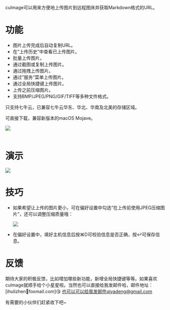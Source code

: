 cuImage可以用来方便地上传图片到远程图床并获取Markdown格式的URL。

# 功能

* 图片上传完成后自动复制URL。
* 在“上传历史”中查看已上传图片。
* 批量上传图片。
* 通过截图或复制上传图片。
* 通过拖拽上传图片。
* 通过”服务“菜单上传图片。
* 通过全局快捷键上传图片。
* 上传之前压缩图片。
* 支持BMP/JPEG/PNG/GIF/TIFF等多种文件格式。

只支持七牛云，已兼容七牛云华东、华北、华南及北美的存储区域。

可直接下载，兼容新版本的macOS Mojave。
<p><a href="https://itunes.apple.com/cn/app/cuimage/id1446702129?mt=12"><img src="http://ohcoqbf8e.bkt.clouddn.com/20170207085627_QMasGZ_Download_on_the_App_Store_Badge_CN_135x40.png" style="border:0px" align="left"></a></p></br></br>

# 演示

![](http://ohcoqbf8e.bkt.clouddn.com/20170210160422_0rO4r8_cuImageDemo.gif)

# 技巧

* 如果希望让上传的图片更小，可在偏好设置中勾选“在上传前使用JPEG压缩图片”，还可以调整压缩质量哦：

  ![](http://ohcoqbf8e.bkt.clouddn.com/20170206205206_8mQFec_JPEG_Compression.jpeg)

* 在偏好设置中，填好主机信息后按⌘D可校验信息是否正确，按↩可保存信息。

# 反馈

期待大家的积极反馈，比如增加哪些新功能，新增全局快捷键等等。如果喜欢cuImage就顺手给个小星星啦。当然也可以直接给我发邮件哈，邮件地址：[ihulizhenfoxmail.com]😘
也可以可以给我发邮件qiyadeng@gmail.com

有需要的小伙伴们赶紧收下吧~
